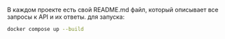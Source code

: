 В каждом проекте есть свой README.md файл, который описывает все запросы к API и их ответы.
для запуска:
```bash
docker compose up --build
```